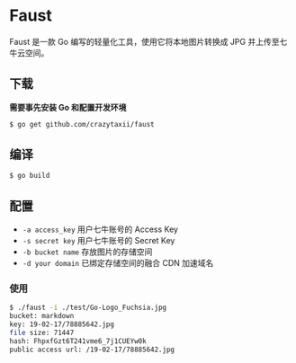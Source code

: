 # Faust

Faust 是一款 Go 编写的轻量化工具，使用它将本地图片转换成 JPG 并上传至七牛云空间。

## 下载

**需要事先安装 Go 和配置开发环境**

```bash
$ go get github.com/crazytaxii/faust
```

## 编译

```bash
$ go build
```

## 配置

* `-a access_key` 用户七牛账号的 Access Key
* `-s secret key` 用户七牛账号的 Secret Key
* `-b bucket name` 存放图片的存储空间
* `-d your domain` 已绑定存储空间的融合 CDN 加速域名

### 使用

```bash
$ ./faust -i ./test/Go-Logo_Fuchsia.jpg
bucket: markdown
key: 19-02-17/78885642.jpg
file size: 71447
hash: FhpxfGzt6T241vme6_7j1CUEYw0k
public access url: /19-02-17/78885642.jpg
```
